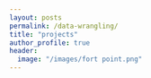 ```yaml
---
layout: posts
permalink: /data-wrangling/
title: "projects"
author_profile: true
header:
  image: "/images/fort point.png"
---
```



